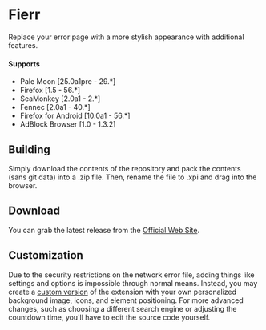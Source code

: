# Fierr
Replace your error page with a more stylish appearance with additional features.

#### Supports
 * Pale Moon [25.0a1pre - 29.*]
 * Firefox [1.5 - 56.*]
 * SeaMonkey [2.0a1 - 2.*]
 * Fennec [2.0a1 - 40.*]
 * Firefox for Android [10.0a1 - 56.*]
 * AdBlock Browser [1.0 - 1.3.2]

## Building
Simply download the contents of the repository and pack the contents (sans git data) into a .zip file. Then, rename the file to .xpi and drag into the browser.

## Download
You can grab the latest release from the [Official Web Site](//realityripple.com/Software/Mozilla-Extensions/Fierr/).

## Customization
Due to the security restrictions on the network error file, adding things like settings and options is impossible through normal means. Instead, you may create a [custom version](//realityripple.com/Software/Mozilla-Extensions/Fierr/customized.php) of the extension with your own personalized background image, icons, and element positioning. For more advanced changes, such as choosing a different search engine or adjusting the countdown time, you'll have to edit the source code yourself.
